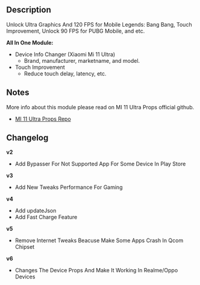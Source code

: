 ## Description
Unlock Ultra Graphics And 120 FPS for Mobile Legends: Bang Bang, Touch Improvement, Unlock 90 FPS for PUBG Mobile, and etc.

**All In One Module:**
* Device Info Changer (Xiaomi Mi 11 Ultra)
   * Brand, manufacturer, marketname, and model.
* Touch Improvement
   * Reduce touch delay, latency, etc.

## Notes
More info about this module please read on MI 11 Ultra Props official github.
* [MI 11 Ultra Props Repo](https://github.com/alicee98/MI-11-Ultra-Props)

## Changelog
**v2**
* Add Bypasser For Not Supported App For Some Device In Play Store

**v3**
* Add New Tweaks Performance For Gaming

**v4**
* Add updateJson
* Add Fast Charge Feature

**v5**
* Remove Internet Tweaks Beacuse Make Some Apps Crash In Qcom Chipset

**v6**
* Changes The Device Props And Make It Working In Realme/Oppo Devices
